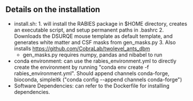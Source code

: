 ## Details on the installation

* install.sh: 1. will install the RABIES package in $HOME directory, creates an executable script, and setup permanent paths in .bashrc 2. Downloads the DSURQE mouse template as default template, and generates white matter and CSF masks from gen_masks.py 3. Also installs https://github.com/CobraLab/twolevel_ants_dbm
    * gen_masks.py requires numpy, pandas and nibabel to run
* conda environment: can use the rabies_environment.yml to directly create the environment by running "conda env create -f rabies_environment.yml". Should append channels conda-forge, bioconda, simpleitk ("conda config --append channels conda-forge")
* Software Dependencies: can refer to the Dockerfile for installing dependencies.
